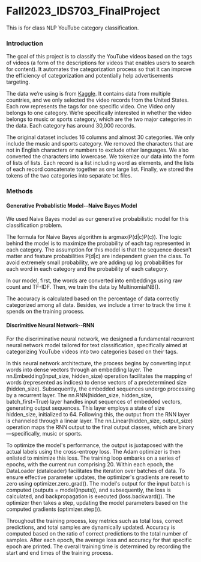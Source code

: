 # Fall2023_IDS703_FinalProject
This is for class NLP YouTube category classification.

### Introduction
The goal of this project is to classify the YouTube videos based on the tags of videos (a form of the descriptions for videos that enables users to search for content). It automates the categorization process so that it can improve the efficiency of categorization and potentially help advertisements targeting.

The data we’re using is from [Kaggle](https://www.kaggle.com/datasets/rsrishav/youtube-trending-video-dataset?select=US_youtube_trending_data.csv). It contains data from multiple countries, and we only selected the video records from the United States. Each row represents the tags for one specific video. One Video only belongs to one category. We’re specifically interested in whether the video belongs to music or sports category, which are the two major categories in the data. Each category has around 30,000 records.

The original dataset includes 16 columns and almost 30 categories. We only include the music and sports category. We removed the characters that are not in English characters or numbers to exclude other languages. We also converted the characters into lowercase. We tokenize our data into the form of lists of lists. Each record is a list including word as elements, and the lists of each record concatenate together as one large list. Finally, we stored the tokens of the two categories into separate txt files.

### Methods
#### Generative Probablistic Model--Naive Bayes Model
We used Naive Bayes model as our generative probabilistic model for this classification problem.

The formula for Naive Bayes algorithm is argmax(P(d|c)P(c)). The logic behind the model is to maximize the probability of each tag represented in each category. The assumption for this model is that the sequence doesn’t matter and feature probabilities P(d|c) are independent given the class. To avoid extremely small probability, we are adding up log probabilities for each word in each category and the probability of each category.

In our model, first, the words are converted into embeddings using raw count and TF-IDF. Then, we train the data by MultinomialNB().

The accuracy is calculated based on the percentage of data correctly categorized among all data. Besides, we include a timer to track the time it spends on the training process.

#### Discrimitive Neural Network--RNN
For the discriminative neural network, we designed a fundamental recurrent neural network model tailored for text classification, specifically aimed at categorizing YouTube videos into two categories based on their tags.

In this neural network architecture, the process begins by converting input words into dense vectors through an embedding layer. The nn.Embedding(input_size, hidden_size) operation facilitates the mapping of words (represented as indices) to dense vectors of a predetermined size (hidden_size). Subsequently, the embedded sequences undergo processing by a recurrent layer. The nn.RNN(hidden_size, hidden_size, batch_first=True) layer handles input sequences of embedded vectors, generating output sequences. This layer employs a state of size hidden_size, initialized to 64. Following this, the output from the RNN layer is channeled through a linear layer. The nn.Linear(hidden_size, output_size) operation maps the RNN output to the final output classes, which are binary—specifically, music or sports.

To optimize the model's performance, the output is juxtaposed with the actual labels using the cross-entropy loss. The Adam optimizer is then enlisted to minimize this loss. The training loop embarks on a series of epochs, with the current run comprising 20. Within each epoch, the DataLoader (dataloader) facilitates the iteration over batches of data. To ensure effective parameter updates, the optimizer's gradients are reset to zero using optimizer.zero_grad(). The model's output for the input batch is computed (outputs = model(inputs)), and subsequently, the loss is calculated, and backpropagation is executed (loss.backward()). The optimizer then takes a step, updating the model parameters based on the computed gradients (optimizer.step()).

Throughout the training process, key metrics such as total loss, correct predictions, and total samples are dynamically updated. Accuracy is computed based on the ratio of correct predictions to the total number of samples. After each epoch, the average loss and accuracy for that specific epoch are printed. The overall training time is determined by recording the start and end times of the training process.

